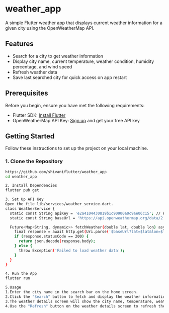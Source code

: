 # weather_app
A simple Flutter weather app that displays current weather information for a given city using the OpenWeatherMap API.

## Features

- Search for a city to get weather information
- Display city name, current temperature, weather condition, humidity percentage, and wind speed
- Refresh weather data
- Save last searched city for quick access on app restart

## Prerequisites

Before you begin, ensure you have met the following requirements:

- Flutter SDK: [Install Flutter](https://flutter.dev/docs/get-started/install)
- OpenWeatherMap API Key: [Sign up](https://openweathermap.org/api) and get your free API key

## Getting Started

Follow these instructions to set up the project on your local machine.

### 1. Clone the Repository

```sh
https://github.com/shivaniflutter/weather_app
cd weather_app

2. Install Dependencies
flutter pub get

3. Set Up API Key
Open the file lib/services/weather_service.dart.
class WeatherService {
  static const String apiKey = 'e2a4104430819b1c90900a0c9ae06c15'; // Replace with your OpenWeatherMap API key
  static const String baseUrl = 'https://api.openweathermap.org/data/2.5/weather';

  Future<Map<String, dynamic>> fetchWeather(double lat, double lon) async {
    final response = await http.get(Uri.parse('$baseUrl?lat=$lat&lon=$lon&appid=$apiKey&units=metric'));
    if (response.statusCode == 200) {
      return json.decode(response.body);
    } else {
      throw Exception('Failed to load weather data');
    }
  }
}

4. Run the App
flutter run

5.Usage
1.Enter the city name in the search bar on the home screen.
2.Click the "Search" button to fetch and display the weather information.
3.The weather details screen will show the city name, temperature, weather condition, humidity, and wind speed.
4.Use the "Refresh" button on the weather details screen to refresh the weather data.




